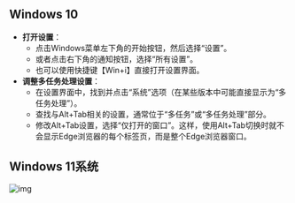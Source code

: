 

## Windows 10

-   **打开设置**：
    -   点击Windows菜单左下角的开始按钮，然后选择“设置”。
    -   或者点击右下角的通知按钮，选择“所有设置”。
    -   也可以使用快捷键【Win+i】直接打开设置界面。
-   **调整多任务处理设置**：
    -   在设置界面中，找到并点击“系统”选项（在某些版本中可能直接显示为“多任务处理”）。
    -   查找与Alt+Tab相关的设置，通常位于“多任务”或“多任务处理”部分。
    -   修改Alt+Tab设置，选择“仅打开的窗口”。这样，使用Alt+Tab切换时就不会显示Edge浏览器的每个标签页，而是整个Edge浏览器窗口。

## Windows 11系统

![img](https://cdn.jsdelivr.net/gh/sword4869/pic1@main/images/202502111104410.png)
